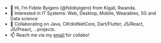- 👋 Hi, I’m Fidele Byigero (@fidobyigero) from Kigali, Rwanda.
- 👀 Interested in IT Systems: Web, Desktop, Mobile, Wearables, 5G and Data science
- 💞️ Collaborating on Java, C#/dotNetCore, Dart/Flutter, JS/React, JS/Preact, ...projects.
- 📫 Reach me via my <a href="mailto:fidobyigero@gmail.com"> email</a> for collabo!

<!---
fidobyigero/fidobyigero is a ✨ special ✨ repository because its `README.md` (this file) appears on your GitHub profile.
You can click the Preview link to take a look at your changes.
--->
